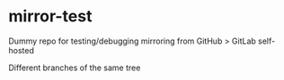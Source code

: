 # mirror-test
Dummy repo for testing/debugging mirroring from GitHub > GitLab self-hosted 

Different branches of the same tree